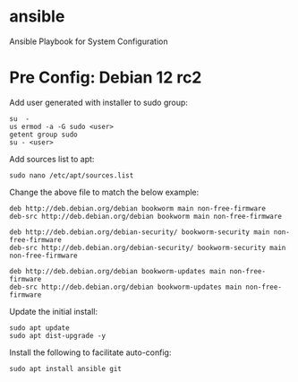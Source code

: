 # ansible
Ansible Playbook for System Configuration

# Pre Config: Debian 12 rc2
Add user generated with installer to sudo group:
```
su  -
us ermod -a -G sudo <user>
getent group sudo
su - <user>
```

Add sources list to apt:
```
sudo nano /etc/apt/sources.list
```

Change the above file to match the below example:
```
deb http://deb.debian.org/debian bookworm main non-free-firmware
deb-src http://deb.debian.org/debian bookworm main non-free-firmware

deb http://deb.debian.org/debian-security/ bookworm-security main non-free-firmware
deb-src http://deb.debian.org/debian-security/ bookworm-security main non-free-firmware

deb http://deb.debian.org/debian bookworm-updates main non-free-firmware
deb-src http://deb.debian.org/debian bookworm-updates main non-free-firmware
```

Update the initial install:
```
sudo apt update
sudo apt dist-upgrade -y
```

Install the following to facilitate auto-config:
```
sudo apt install ansible git
```
